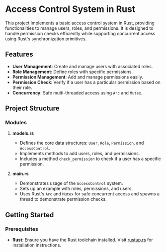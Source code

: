 # Access Control System in Rust

This project implements a basic access control system in Rust, providing functionalities to manage users, roles, and permissions. It is designed to handle permission checks efficiently while supporting concurrent access using Rust's synchronization primitives.

## Features

- **User Management**: Create and manage users with associated roles.
- **Role Management**: Define roles with specific permissions.
- **Permission Management**: Add and manage permissions easily.
- **Permission Check**: Verify if a user has a particular permission based on their role.
- **Concurrency**: Safe multi-threaded access using `Arc` and `Mutex`.

## Project Structure

### Modules

1. **models.rs**
   - Defines the core data structures: `User`, `Role`, `Permission`, and `AccessControl`.
   - Implements methods to add users, roles, and permissions.
   - Includes a method `check_permission` to check if a user has a specific permission.

2. **main.rs**
   - Demonstrates usage of the `AccessControl` system.
   - Sets up an example with roles, permissions, and users.
   - Uses Rust's `Arc` and `Mutex` for safe concurrent access and spawns a thread to demonstrate permission checks.

## Getting Started

### Prerequisites

- **Rust**: Ensure you have the Rust toolchain installed. Visit [rustup.rs](https://rustup.rs/) for installation instructions.

